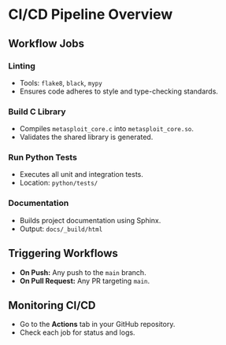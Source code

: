 # CI/CD Pipeline Overview

## Workflow Jobs

### Linting
- Tools: `flake8`, `black`, `mypy`
- Ensures code adheres to style and type-checking standards.

### Build C Library
- Compiles `metasploit_core.c` into `metasploit_core.so`.
- Validates the shared library is generated.

### Run Python Tests
- Executes all unit and integration tests.
- Location: `python/tests/`

### Documentation
- Builds project documentation using Sphinx.
- Output: `docs/_build/html`

## Triggering Workflows
- **On Push:** Any push to the `main` branch.
- **On Pull Request:** Any PR targeting `main`.

## Monitoring CI/CD
- Go to the **Actions** tab in your GitHub repository.
- Check each job for status and logs.
